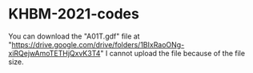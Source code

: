 # KHBM-2021-codes

You can download the "A01T.gdf" file at "https://drive.google.com/drive/folders/1BIxRaoONg-xiRQejwAmoTETHjQxvK3T4"
I cannot upload the file because of the file size.
